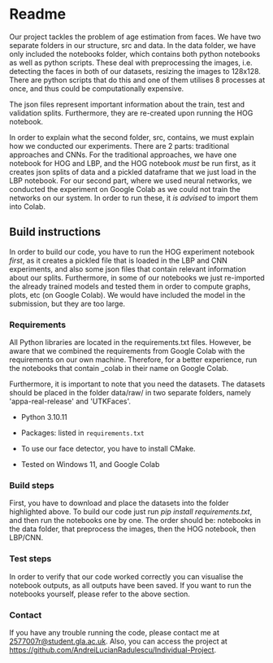 # Readme

Our project tackles the problem of age estimation from faces. We have two separate folders in our structure, src and data. In the data folder, we have only included the notebooks folder, which contains both python notebooks as well as python scripts. These deal with preprocessing the images, i.e. detecting the faces in both of our datasets, resizing the images to 128x128. There are python scripts that do this and one of them utilises 8 processes at once, and thus could be computationally expensive.


The json files represent important information about the train, test and validation splits. Furthermore, they are re-created upon running the HOG notebook.


In order to explain what the second folder, src, contains, we must explain how we conducted our experiments. There are 2 parts: traditional approaches and CNNs. For the traditional approaches, we have one notebook for HOG and LBP, and the HOG notebook *must* be run first, as it creates json splits of data and a pickled dataframe that we just load in the LBP notebook. For our second part, where we used neural networks, we conducted the experiment on Google Colab as we could not train the networks on our system. In order to run these, it *is advised* to import them into Colab.

## Build instructions

In order to build our code, you have to run the HOG experiment notebook *first*, as it creates a pickled file that is loaded in the LBP and CNN experiments, and also some json files that contain relevant information about our splits. Furthermore, in some of our notebooks we just re-imported the already trained models and tested them in order to compute graphs, plots, etc (on Google Colab). We would have included the model in the submission, but they are too large.

### Requirements

All Python libraries are located in the requirements.txt files. However, be aware that we combined the requirements from Google Colab with the requirements on our own machine. Therefore, for a better experience, run the notebooks that contain _colab in their name on Google Colab.


Furthermore, it is important to note that you need the datasets. The datasets should be placed in the folder data/raw/ in two separate folders, namely 'appa-real-release' and 'UTKFaces'.


* Python 3.10.11
* Packages: listed in `requirements.txt` 
* To use our face detector, you have to install CMake.

* Tested on Windows 11, and Google Colab

### Build steps
First, you have to download and place the datasets into the folder highlighted above.
To build our code just run *pip install requirements.txt*, and then run the notebooks one by one. The order should be: notebooks in the data folder, that preprocess the images, then the HOG notebook, then LBP/CNN.

### Test steps

In order to verify that our code worked correctly you can visualise the notebook outputs, as all outputs have been saved. If you want to run the notebooks yourself, please refer to the above section.

### Contact
If you have any trouble running the code, please contact me at 2577007r@student.gla.ac.uk. Also, you can access the project at https://github.com/AndreiLucianRadulescu/Individual-Project.